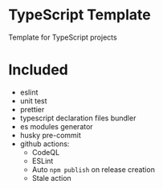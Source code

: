 # TypeScript Template
Template for TypeScript projects

# Included
- eslint
- unit test
- prettier
- typescript declaration files bundler
- es modules generator
- husky pre-commit
- github actions:
  - CodeQL
  - ESLint
  - Auto `npm publish` on release creation
  - Stale action